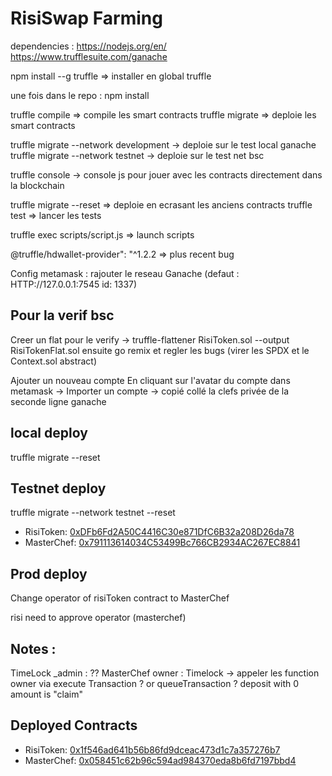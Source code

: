 # RisiSwap Farming

dependencies :
https://nodejs.org/en/
https://www.trufflesuite.com/ganache

npm install --g truffle => installer en global truffle

une fois dans le repo : 
npm install

truffle compile => compile les smart contracts
truffle migrate => deploie les smart contracts

truffle migrate --network development -> deploie sur le test local ganache
truffle migrate --network testnet -> deploie sur le test net bsc

truffle console -> console js pour jouer avec les contracts directement dans la blockchain

truffle migrate --reset => deploie en ecrasant les anciens contracts 
truffle test => lancer les tests

truffle exec scripts/script.js => launch scripts

@truffle/hdwallet-provider": "^1.2.2 => plus recent bug


Config metamask : 
rajouter le reseau Ganache (defaut : HTTP://127.0.0.1:7545  id: 1337)

## Pour la verif bsc
Creer un flat pour le verify -> truffle-flattener RisiToken.sol --output RisiTokenFlat.sol 
ensuite go remix et regler les bugs (virer les SPDX et le Context.sol abstract)


Ajouter un nouveau compte
En cliquant sur l'avatar du compte dans metamask -> Importer un compte -> copié collé la clefs privée de la seconde ligne ganache
## local deploy
truffle migrate --reset

## Testnet deploy
truffle migrate --network testnet --reset
- RisiToken: [0xDFb6Fd2A50C4416C30e871DfC6B32a208D26da78](https://testnet.bscscan.com/address/0xDFb6Fd2A50C4416C30e871DfC6B32a208D26da78)
- MasterChef: [0x791113614034C53499Bc766CB2934AC267EC8841](https://testnet.bscscan.com/address/0x791113614034C53499Bc766CB2934AC267EC8841)

## Prod deploy

Change operator of risiToken contract to MasterChef

risi need to approve operator (masterchef)


## Notes :

TimeLock _admin : ??
MasterChef owner : Timelock -> appeler les function owner via execute Transaction ? or queueTransaction ?  deposit with 0 amount is "claim"



## Deployed Contracts

- RisiToken: [0x1f546ad641b56b86fd9dceac473d1c7a357276b7](https://bscscan.com/address/0x1f546ad641b56b86fd9dceac473d1c7a357276b7)
- MasterChef: [0x058451c62b96c594ad984370eda8b6fd7197bbd4](https://bscscan.com/address/0x058451c62b96c594ad984370eda8b6fd7197bbd4)
